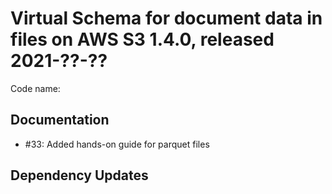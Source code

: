 # Virtual Schema for document data in files on AWS S3 1.4.0, released 2021-??-??

Code name:

## Documentation

* #33: Added hands-on guide for parquet files

## Dependency Updates
